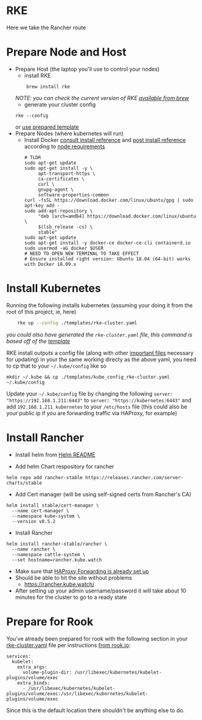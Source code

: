 # RKE
Here we take the Rancher route

# Prepare Node and Host
- Prepare Host (the laptop you'll use to control your nodes)
    - install RKE 
    ```
        brew install rke
    ```
    *NOTE: you can check the current version of RKE [available from brew](https://formulae.brew.sh/formula/rke)*
    - generate your cluster config
    ```
    rke --config
    ```
    or [use prepared template](./templates/rke-cluster.yaml)
- Prepare Nodes (where kubernetes will run)
    - Install Docker [consult install reference](https://docs.docker.com/install/linux/docker-ce/ubuntu/) and [post install reference](https://docs.docker.com/install/linux/linux-postinstall/) according to [node requirements](https://rancher.com/docs/rancher/v2.x/en/installation/requirements/)
        ```
        # TLDR
        sudo apt-get update
        sudo apt-get install -y \
             apt-transport-https \
             ca-certificates \
             curl \
             gnupg-agent \
             software-properties-common
        curl -fsSL https://download.docker.com/linux/ubuntu/gpg | sudo apt-key add -
        sudo add-apt-repository \
             "deb [arch=amd64] https://download.docker.com/linux/ubuntu \
             $(lsb_release -cs) \
             stable"
        sudo apt-get update
        sudo apt-get install -y docker-ce docker-ce-cli containerd.io
        sudo usermod -aG docker $USER
        # NEED TO OPEN NEW TERMINAL TO TAKE EFFECT
        # Ensure installed right version: Ubuntu 18.04 (64-bit) works with Docker 18.09.x
        ```

# Install Kubernetes
Running the following installs kubernetes (assuming your doing it from the root of this project, ie, here)

```bash
    rke up --config ./templates/rke-cluster.yaml
```
*you could also have generated the `rke-cluster.yaml` file, this command is based off of the [template](./templates/rke-cluster.yaml)*

RKE install outputs a config file (along with other [important files](https://rancher.com/docs/rke/latest/en/installation/#kubernetes-cluster-state) necessary for updating) in your the same working directy as the above yaml, you need to cp that to your `~/.kube/config` like so

```
mkdir ~/.kube && cp ./templates/kube_config_rke-cluster.yaml ~/.kube/config
```

Update your `~/.kube/config` file by changing the following `server: "https://192.168.1.211:6443"` to `server: "https://kubernetes:6443"`
and add `192.168.1.211 kubernetes` to your `/etc/hosts` file (this could also be your public ip if you are forwarding traffic via HAProxy, for example)

# Install Rancher

- Install helm from [Helm README](./README.helm.md)

- Add helm Chart respository for rancher
```
helm repo add rancher-stable https://releases.rancher.com/server-charts/stable
```
- Add Cert manager (will be using self-signed certs from Rancher's CA)
```
helm install stable/cert-manager \
  --name cert-manager \
  --namespace kube-system \
  --version v0.5.2
```
- Install Rancher
```
helm install rancher-stable/rancher \
  --name rancher \
  --namespace cattle-system \
  --set hostname=rancher.kube.watch
```
- Make sure that [HAProxy Forwarding is already set up](./README.haproxy.md)
- Should be able to hit the site without problems 
    - https://rancher.kube.watch/
- After setting up your admin username/password it will take about 10 minutes for the cluster to go to a ready state

# Prepare for Rook

You've already been prepared for rook with the following section in your [rke-cluster.yaml](./templates/rke-cluster.yaml) file per instructions [from rook.io](https://rook.io/docs/rook/v1.0/flexvolume.html#platform-specific-flexvolume-path):
```
services:
  kubelet:
    extra_args:
      volume-plugin-dir: /usr/libexec/kubernetes/kubelet-plugins/volume/exec
    extra_binds:
      - /usr/libexec/kubernetes/kubelet-plugins/volume/exec:/usr/libexec/kubernetes/kubelet-plugins/volume/exec
```
Since this is the default location there shouldn't be anything else to do.


